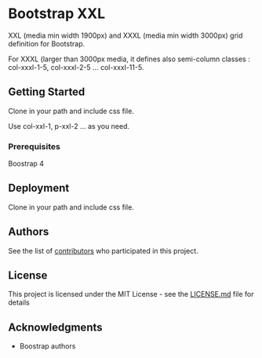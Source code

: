 # Bootstrap XXL

XXL (media min width 1900px) and XXXL (media min width 3000px) grid definition for Bootstrap. 

For XXXL (larger than 3000px media, it defines also semi-column classes : col-xxxl-1-5, col-xxxl-2-5 ... col-xxxl-11-5.

## Getting Started

Clone in your path and include css file.

Use col-xxl-1, p-xxl-2 ... as you need.

### Prerequisites

Boostrap 4

## Deployment

Clone in your path and include css file.

[comment]: <> (## Versioning)
[comment]: <> (We use SemVer-http://semver.org/ for versioning. For the versions available, see the tags on this repository-https://github.com/your/project/tags.) 

## Authors

See the list of [contributors](https://github.com/hugocvx/bootstrap.xxl/contributors) who participated in this project.

## License

This project is licensed under the MIT License - see the [LICENSE.md](LICENSE.md) file for details

## Acknowledgments

* Boostrap authors
